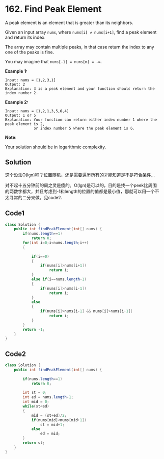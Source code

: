# 162. Find Peak Element

A peak element is an element that is greater than its neighbors.

Given an input array `nums`, where `nums[i] ≠ nums[i+1]`, find a peak element and return its index.

The array may contain multiple peaks, in that case return the index to any one of the peaks is fine.

You may imagine that `nums[-1] = nums[n] = -∞`.

**Example 1:**

```
Input: nums = [1,2,3,1]
Output: 2
Explanation: 3 is a peak element and your function should return the index number 2.
```

**Example 2:**

```
Input: nums = [1,2,1,3,5,6,4]
Output: 1 or 5 
Explanation: Your function can return either index number 1 where the peak element is 2, 
             or index number 5 where the peak element is 6.
```

**Note:**

Your solution should be in logarithmic complexity.





## Solution

这个没法O(lgn)吧？位置随机，还是需要遍历所有的才能知道是不是符合条件...

对不起十五分钟前的周之灵是傻的。O(lgn)是可以的。目的是找一个peek比周围的两数字都大，并且考虑到-1和length的位置的值都是最小值，那就可以用一个不太寻常的二分来做。见code2.



## Code1

```java
class Solution {
    public int findPeakElement(int[] nums) {
        if(nums.length==1)
            return 0;
        for(int i=0;i<nums.length;i++)
        {
            
            if(i==0)
            {
                if(nums[i]>nums[i+1])
                    return i;
            }
            else if(i==nums.length-1)
            {
                if(nums[i]>nums[i-1])
                    return i;
            }
            else 
            {
                if(nums[i]>nums[i-1] && nums[i]>nums[i+1])
                    return i;
            }   
        }
        return -1;
    }
}
```



## Code2

```java
class Solution {
    public int findPeakElement(int[] nums) {
        
        if(nums.length==1)
            return 0;
        
        int st = 0;
        int ed = nums.length-1;
        int mid = 0;
        while(st<ed)
        {
            mid = (st+ed)/2;
            if(nums[mid]<nums[mid+1])
                st = mid+1;
            else
                ed = mid;
        }
        return st;
    }
}
```

